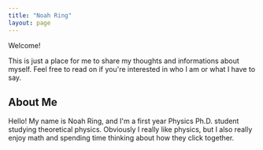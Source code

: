 ```yaml
---
title: "Noah Ring"
layout: page
---
```


Welcome! 

This is just a place for me to share my thoughts and informations about myself. Feel free to read on if you're interested in who I am or what I have to say.

## About Me

Hello! My name is Noah Ring, and I'm a first year Physics Ph.D. student studying theoretical physics. Obviously I really like physics, but I also really enjoy math and spending time thinking about how they click together.
